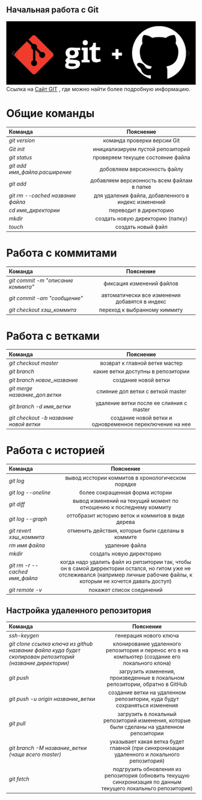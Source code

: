 ## Начальная работа с Git
![GIT](GIT.jpg)
Ссылка на [Сайт GIT](https://git-scm.com) , где можно найти более подробную информацию.

# Общие команды 

|Команда        |Пояснение                                      |
|:--------------|:---------------------------------------------:|
|*git version*  |команда проверки версии Git|
|*Git init* | инициализируем пустой репозиторий|
|*git status*|проверяем текущее состояние файла|
|*git add имя_файла.расширение*| добовляем версионность файлу|
|*git add* | добавляем версионность всем файлам в папке|
|*git rm --cached название файла*| для удаления файла, добавленного в индекс изменений |
|*cd имя_директории*| переводит в директорию |
|*mkdir*| создать новую директорию (папку) |
|*touch*| создать новый файл |

# Работа с коммитами

|Команда| Пояснение|
|:------|:---------:|
|*git commit -m "описание коммита"*| фиксация изменений файлов|
|*git commit -am "сообщение"*| автоматически все изменения добавятся в индекс|
|*git checkout хэш_коммита*| переход к выбранному киммиту|

# Работа с ветками

|Команда| Пояснение |
|:------|:----------:|
|*git checkout master*| возврат к главной ветке мастер|
|*git branch* |какие ветки доступны в репозитории|
|*git branch новое_название*|создание новой ветки|
|*git merge название_доп.ветки*| слияние доп ветки с веткой master|
|*git branch -d имя_ветки*| удаление ветки после ее слияния с master|
|*git checkout -b название новой ветки*| создание новой ветки и одновременное переключение на нее |

# Работа с историей

|Команда| Пояснение |
|:------|:----------:|
|*git log*| вывод исстории коммитов в хронологическом порядке|
|*git log --oneline*| более сокращенная форма истории|
|*git diff*|вывод изменений на текущий момент по отношению к последнему коммиту|
|*git log --graph*| оттобразит историю веток и коммитов в виде дерева|
|*git revert хэш_коммита*| отменить действия, которые были сделаны в коммите|
|*rm имя файла*|  удаление файла|
|*mkdir*| создать новую директорию|
|*git rm -r --cached имя_файла*| когда надо удалить файл из репзитории так, чтобы он в самой дирректории остался, но гитом уже не отслеживался (например личные рабочие файлы, к которым не хочется давать доступ)|
|*git remote -v*| покажет список соединений |

## Настройка удаленного репозитория

|Команда | Пояснение |
|:-------|:---------:|
|*ssh-keygen*| генерация нового ключа|
|*git clone ссылка ключа из github  название файла куда будет скопирован репозиторий (название директории)*| клонирование удаленного репозитория и перенос его в на компьютер (создание его локального клона)|
|*git push*| загрузить изменения, произведенные в локальном репозитории, обратно в GitHub |
|*git push -u origin название_ветки*| создание ветки на удаленном репозитории, куда будут сохраняться изменения |
|*git pull*| загрузить в локальный репозиторий изменения, которые были сделаны на удаленном репозитории |
|*git branch -M название_ветки (чаще всего master)*| указывает какая ветка будет главной (при синхронизации удаленного и локального репозитория)| 
|*git fetch*| подгрузить обновления из репозитория (обновить текущую синхронизация по данным текущего локальньго репозитория)|
